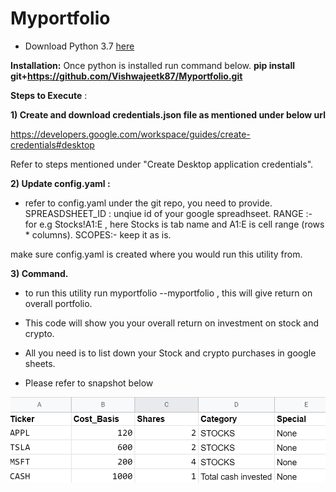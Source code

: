 # Myportfolio

- Download Python 3.7  [here](https://www.python.org/downloads/)

**Installation:**
Once python is installed run command below.
  **pip install git+https://github.com/Vishwajeetk87/Myportfolio.git**

**Steps to Execute** :

**1) Create and download credentials.json file as mentioned under below url**

https://developers.google.com/workspace/guides/create-credentials#desktop

Refer to steps mentioned under "Create Desktop application credentials".

**2) Update config.yaml :**

- refer to config.yaml under the git repo, you need to provide.
 SPREASDSHEET_ID : unqiue id of your google spreadhseet.
 RANGE :- for e.g Stocks!A1:E , here Stocks is tab name and A1:E is cell range (rows * columns).
 SCOPES:- keep it as is.
 
 make sure config.yaml is created where you would run this utility from.
 
 **3) Command.**
 - to run this utility run myportfolio --myportfolio , this will give return on overall portfolio.
  
- This code will show you your overall return on investment on stock and crypto.

- All you need is to list down your Stock and crypto purchases in google sheets.

- Please refer to snapshot below

 ![Stock list](https://github.com/Vishwajeetk87/Myportfolio/blob/main/doc/stock_list.png)

